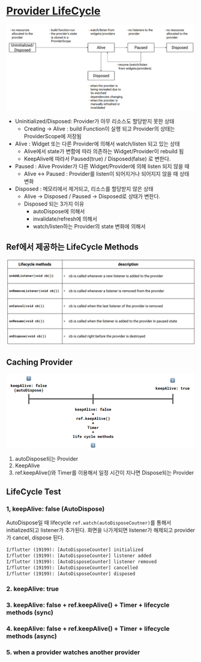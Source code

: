 # [Provider LifeCycle](https://riverpod.dev/docs/concepts/provider_lifecycles)

![lifecycle_map.png](./lifecycle_map.png)

- Uninitialized/Disposed: Provider가 아무 리소스도 할당받지 못한 상태
  - Creating -> Alive : build Function이 실행 되고 Provider의 상태는 ProviderScope에 저장됨 
- Alive : Widget 또는 다른 Provider에 의해서 watch/listen 되고 있는 상태 
  - Alive에서 state가 변함에 따라 의존하는 Widget/Provider이 rebuild 됨
  - KeepAlive에 따라서 Paused(true) / Disposed(false) 로 변한다. 
- Paused : Alive Provider가 다른 Widget/Provider에 의헤 listen 되지 않을 때 
  - Alive <-> Paused : Provider를 listen이 되어지거나 되어지지 않을 때 상태 변화 
- Disposed : 메모리에서 제거되고, 리소스를 할당받지 않은 상태
  - Alive -> Disposed / Paused -> Disposed로 상태가 변한다.  
  - Disposed 되는 3가지 이유
    - autoDispose에 의해서 
    - invalidate/refresh에 의해서
    - watch/listen하는 Provider의 state 변화에 의해서 

## Ref에서 제공하는 LifeCycle Methods
![lifecycle_methods.png](./lifecycle_methods.png)


## Caching Provider
![caching_provider.png](./caching_provider.png)
1. autoDispose되는 Provider
2. KeepAlive
3.  ref.keepAlive()와 Timer를 이용해서 일정 시간이 지나면 Dispose되는 Provider 


## LifeCycle Test
### 1, keepAlive: false (AutoDispose)
AutoDispose일 때 lifecycle
`ref.watch(autoDisposeCoutner)`를 통해서  initialized되고 listener가 추가된다. 
화면을 나가게되면 listener가 해제되고 provider가 cancel, dispose 된다.
```
I/flutter (19199): [AutoDisposeCounter] initialized
I/flutter (19199): [AutoDisposeCounter] listener added
I/flutter (19199): [AutoDisposeCounter] listener removed
I/flutter (19199): [AutoDisposeCounter] cancelled
I/flutter (19199): [AutoDisposeCounter] disposed
```

### 2. keepAlive: true

### 3. keepAlive: false + ref.keepAlive() + Timer + lifecycle methods (sync)

### 4. keepAlive: false + ref.keepAlive() + Timer + lifecycle methods (async)

### 5. when a provider watches another provider